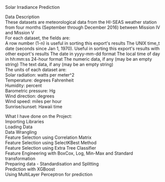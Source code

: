 Solar Irradiance Prediction

Data Description <br />
These datasets are meteorological data from the HI-SEAS weather station from four months (September through December 2016) between Mission IV and Mission V <br />
For each dataset, the fields are: <br />
A row number (1-n) is useful in sorting this export's results The UNIX time_t date (seconds since Jan 1, 1970). Useful in sorting this export's results with other export's results The date in yyyy-mm-dd format The local time of day in hh:mm:ss 24-hour format The numeric data, if any (may be an empty string) The text data, if any (may be an empty string)<br />
The units of each dataset are:<br />
Solar radiation: watts per meter^2<br />
Temperature: degrees Fahrenheit<br />
Humidity: percent<br />
Barometric pressure: Hg <br />
Wind direction: degrees <br />
Wind speed: miles per hour <br />
Sunrise/sunset: Hawaii time <br />


What I have done on the Project: <br />
Importing Libraries <br />
Loading Data <br />
Data Wrangling <br />
Feature Selection using Correlation Matrix <br />
Feature Selection using SelectKBest Method <br />
Feature Selection using Extra Tree Classifier <br />
Feature Engineering with BoxCox, Log, Min-Max and Standard transformation <br />
Preparing data - Standardisation and Splitting <br />
Prediction with XGBoost <br />
Using MultiLayer Perceptron for prediction
